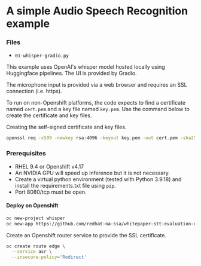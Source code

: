 # A simple Audio Speech Recognition example

### Files
- `01-whisper-gradio.py`

This example uses OpenAI's whisper model hosted locally
using Huggingface pipelines. The UI is provided by Gradio.

The microphone input is provided via a web browser and requires
an SSL connection (i.e. https).

To run on non-Openshift platforms, the code expects to find a certificate named `cert.pem` and
a key file named `key.pem`. Use the command below to create the certificate and key files.

Creating the self-signed certificate and key files.
```bash
openssl req -x509 -newkey rsa:4096 -keyout key.pem -out cert.pem -sha256 -days 365 -nodes
```

### Prerequisites

- RHEL 9.4 or Openshift v4.17
- An NVIDIA GPU will speed up inference but it is not necessary.
- Create a virtual python environment (tested with Python 3.9.18) and install 
the requirements.txt file using `pip`.
- Port 8080/tcp must be open.

#### Deploy on Openshift

```bash
oc new-project whisper
oc new-app https://github.com/redhat-na-ssa/whitepaper-stt-evaluation-on-kubernetes.git --context-dir=crawl/openai-whisper-huggingface --name=asr
```

Create an Openshift router service to provide the SSL certificate.
```bash
oc create route edge \
  --service asr \
  --insecure-policy='Redirect'
```
